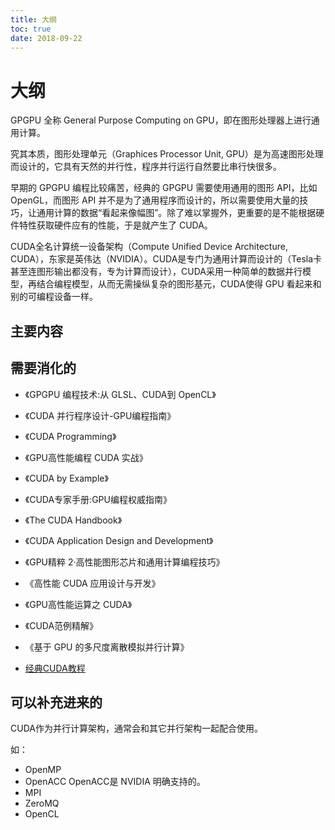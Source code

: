 ```yaml
---
title: 大纲
toc: true
date: 2018-09-22
---
```

# 大纲


GPGPU 全称 General Purpose Computing on GPU，即在图形处理器上进行通用计算。

究其本质，图形处理单元（Graphices Processor Unit, GPU）是为高速图形处理而设计的，它具有天然的并行性，程序并行运行自然要比串行快很多。

早期的 GPGPU 编程比较痛苦，经典的 GPGPU 需要使用通用的图形 API，比如 OpenGL，而图形 API 并不是为了通用程序而设计的，所以需要使用大量的技巧，让通用计算的数据“看起来像幅图”。除了难以掌握外，更重要的是不能根据硬件特性获取硬件应有的性能，于是就产生了 CUDA。

CUDA全名计算统一设备架构（Compute Unified Device Architecture, CUDA），东家是英伟达（NVIDIA）。CUDA是专门为通用计算而设计的（Tesla卡甚至连图形输出都没有，专为计算而设计），CUDA采用一种简单的数据并行模型，再结合编程模型，从而无需操纵复杂的图形基元，CUDA使得 GPU 看起来和别的可编程设备一样。


## 主要内容


## 需要消化的



- 《GPGPU 编程技术:从 GLSL、CUDA到 OpenCL》
- 《CUDA 并行程序设计-GPU编程指南》





- 《CUDA Programming》
- 《GPU高性能编程 CUDA 实战》
- 《CUDA by Example》
- 《CUDA专家手册:GPU编程权威指南》
- 《The CUDA Handbook》
- 《CUDA Application Design and Development》
- 《GPU精粹 2·高性能图形芯片和通用计算编程技巧》
- 《高性能 CUDA 应用设计与开发》
- 《GPU高性能运算之 CUDA》
- 《CUDA范例精解》
- 《基于 GPU 的多尺度离散模拟并行计算》



- [经典CUDA教程](https://yq.aliyun.com/articles/9227)

## 可以补充进来的

CUDA作为并行计算架构，通常会和其它并行架构一起配合使用。

如：

- OpenMP
- OpenACC  OpenACC是 NVIDIA 明确支持的。
- MPI
- ZeroMQ
- OpenCL
